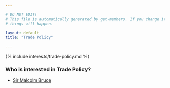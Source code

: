 ```yaml
---

# DO NOT EDIT!
# This file is automatically generated by get-members. If you change it, bad
# things will happen.

layout: default
title: "Trade Policy"

---
```


{% include interests/trade-policy.md %}

### Who is interested in Trade Policy?


* [Sir Malcolm Bruce](../members/sir-malcolm-bruce.html)
